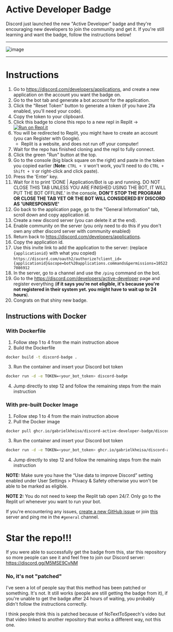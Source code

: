 
# Active Developer Badge
Discord just launched the new "Active Developer" badge and they're encouraging new developers to join the community and get it.
If you're still learning and want the badge, follow the instructions below!




--------------------------------------

![image](https://i.imgur.com/z6jzw4C.png)

--------------------------------------



# Instructions
1. Go to https://discord.com/developers/applications, and create a new application on the account you want the badge on.
2. Go to the bot tab and generate a bot account for the application.
3. Click the "Reset Token" button to generate a token (if you have 2fa enabled, you'll need your code).
4. Copy the token to your clipboard.
5. Click this badge to clone this repo to a new repl in Replit -> [![Run on Repl.it](https://replit.com/badge/github/hackermondev/discord-active-developer-badge)](https://replit.com/new/github/hackermondev/discord-active-developer-badge)
6. You will be redirected to Replit, you might have to create an account (you can Register with Google).
    - Replit is a website, and does not run off your computer! 
7. Wait for the repo has finished cloning and the repl to fully connect.
8. Click the green "Run" button at the top.
9. Go to the console (big black square on the right) and paste in the token you copied earlier (**Note**: ``CTRL + V`` won't work, you'll need to do ``CTRL + Shift + V`` or right-click and click paste).
10. Press the 'Enter' key.
11. Wait for it to print 'DONE | Application/Bot is up and running. DO NOT CLOSE THIS TAB UNLESS YOU ARE FINISHED USING THE BOT, IT WILL PUT THE BOT OFFLINE.' in the console, **DON'T STOP THE PROGRAM OR CLOSE THE TAB YET OR THE BOT WILL CONSIDERED BY DISCORD AS 'UNRESPONSIVE'**
12. Go back to the application page, go to the "General Information" tab, scroll down and copy application id.
13. Create a new discord server (you can delete it at the end).
14. Enable community on the server (you only need to do this if you don't own any other discord server with community enabled)
15. Return back to https://discord.com/developers/applications.
16. Copy the application id.
17. Use this invite link to add the application to the server: (replace ``{applicationid}`` with what you copied) ``https://discord.com/oauth2/authorize?client_id={applicationid}&scope=bot%20applications.commands&permissions=105227086912``
18. In the server, go to a channel and use the ``/ping`` command on the bot.
19. Go to the <https://discord.com/developers/active-developer> page and register everything (**if it says you're not eligible, it's because you're not registered in their system yet. you might have to wait up to 24 hours**).
20. Congrats on that shiny new badge.

## Instructions with Docker
### With Dockerfile
1. Follow step 1 to 4 from the main instruction above
2. Build the Dockerfile
```bash
docker build -t discord-badge .
```
3. Run the container and insert your Discord bot token
```bash
docker run -d -e TOKEN=<your_bot_token> discord-badge
```
4. Jump directly to step 12 and follow the remaining steps from the main instruction

### With pre-built Docker Image
1. Follow step 1 to 4 from the main instruction above
2. Pull the Docker image
```bash
docker pull ghcr.io/gabrielkheisa/discord-active-developer-badge/discord-badge:latest
```
3. Run the container and insert your Discord bot token
```bash
docker run -d -e TOKEN=<your_bot_token> ghcr.io/gabrielkheisa/discord-active-developer-badge/discord-badge:latest
```
4. Jump directly to step 12 and follow the remaining steps from the main instruction


**NOTE:** Make sure you have the “Use data to improve Discord” setting enabled under User Settings > Privacy & Safety otherwise you won't be able to be marked as eligible.

**NOTE 2:** You do not need to keep the Replit tab open 24/7. Only go to the Replit url whenever you want to run your bot.

If you're encountering any issues, [create a new GitHub issue](https://github.com/hackermondev/discord-active-developer/issues) or join [this](https://discord.gg/M5MSE9CvNM) server and ping me in the `#general` channel.


# Star the repo!!!
If you were able to successfully get the badge from this, star this repository so more people can see it and feel free to join our Discord server: https://discord.gg/M5MSE9CvNM

### No, it's not "patched"
I've seen a lot of people say that this method has been patched or something. It's not. It still works (people are still getting the badge from it), if you're unable to get the badge after 24 hours of waiting, you probably didn't follow the instructions correctly.

I think people think this is patched because of NoTextToSpeech's video but that video linked to another repository that works a different way, not this one.
